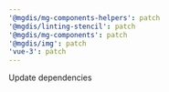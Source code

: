 ```yaml
---
'@mgdis/mg-components-helpers': patch
'@mgdis/linting-stencil': patch
'@mgdis/mg-components': patch
'@mgdis/img': patch
'vue-3': patch
---
```


Update dependencies
